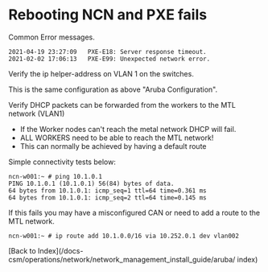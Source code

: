 # Rebooting NCN and PXE fails

Common Error messages.

```
2021-04-19 23:27:09   PXE-E18: Server response timeout.
2021-02-02 17:06:13   PXE-E99: Unexpected network error.
```

Verify the ip helper-address on VLAN 1 on the switches.  

This is the same configuration as above "Aruba Configuration".

Verify DHCP packets can be forwarded from the workers to the MTL network (VLAN1)

* If the Worker nodes can't reach the metal network DHCP will fail.
* ALL WORKERS need to be able to reach the MTL network!
* This can normally be achieved by having a default route 

Simple connectivity tests below:

```
ncn-w001:~ # ping 10.1.0.1
PING 10.1.0.1 (10.1.0.1) 56(84) bytes of data.
64 bytes from 10.1.0.1: icmp_seq=1 ttl=64 time=0.361 ms
64 bytes from 10.1.0.1: icmp_seq=2 ttl=64 time=0.145 ms
```

If this fails you may have a misconfigured CAN or need to add a route to the MTL network.

```
ncn-w001:~ # ip route add 10.1.0.0/16 via 10.252.0.1 dev vlan002
```

[Back to Index](/docs-csm/operations/network/network_management_install_guide/aruba/
index)